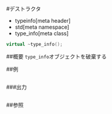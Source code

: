 #デストラクタ
* typeinfo[meta header]
* std[meta namespace]
* type_info[meta class]

```cpp
virtual ~type_info();
```

##概要
`type_info`オブジェクトを破棄する


##例
```
```

###出力
```
```

##参照

